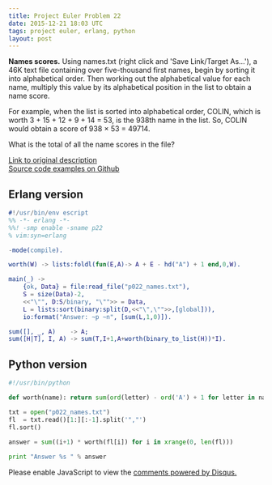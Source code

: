 ```yaml
---
title: Project Euler Problem 22
date: 2015-12-21 18:03 UTC
tags: project euler, erlang, python
layout: post
---
```


<b>Names scores.</b>
Using names.txt (right click and 'Save Link/Target As...'), a 46K text file containing over five-thousand first names, begin by sorting it into alphabetical order. Then working out the alphabetical value for each name, multiply this value by its alphabetical position in the list to obtain a name score.<br>

For example, when the list is sorted into alphabetical order, COLIN, which is worth 3 + 15 + 12 + 9 + 14 = 53, is the 938th name in the list. So, COLIN would obtain a score of 938 × 53 = 49714.<br>

What is the total of all the name scores in the file?<br>

[Link to original description](https://projecteuler.net/problem=22)<br/>
[Source code examples on Github](https://github.com/mijkenator/pr_euler/tree/master/p22)<br>

## Erlang version
```erlang
#!/usr/bin/env escript
%% -*- erlang -*-
%%! -smp enable -sname p22
% vim:syn=erlang

-mode(compile).

worth(W) -> lists:foldl(fun(E,A)-> A + E - hd("A") + 1 end,0,W).

main(_) ->
    {ok, Data} = file:read_file("p022_names.txt"),
    S = size(Data)-2,
    <<"\"", D:S/binary, "\"">> = Data,
    L = lists:sort(binary:split(D,<<"\",\"">>,[global])),
    io:format("Answer: ~p ~n", [sum(L,1,0)]).

sum([], _, A)    -> A;
sum([H|T], I, A) -> sum(T,I+1,A+worth(binary_to_list(H))*I).

```

## Python version
```python
#!/usr/bin/python

def worth(name): return sum(ord(letter) - ord('A') + 1 for letter in name)

txt = open("p022_names.txt")
fl  = txt.read()[1:][:-1].split('","')
fl.sort()
 
answer = sum((i+1) * worth(fl[i]) for i in xrange(0, len(fl)))

print "Answer %s " % answer

```

<div id="disqus_thread"></div>
<script>
/**
* RECOMMENDED CONFIGURATION VARIABLES: EDIT AND UNCOMMENT THE SECTION BELOW TO INSERT DYNAMIC VALUES FROM YOUR PLATFORM OR CMS.
* LEARN WHY DEFINING THESE VARIABLES IS IMPORTANT: https://disqus.com/admin/universalcode/#configuration-variables
*/
/*
var disqus_config = function () {
    this.page.url = '2015/12/21/project-euler-problem-22/'; // Replace PAGE_URL with your page's canonical URL variable
    this.page.identifier = 'pep22'; // Replace PAGE_IDENTIFIER with your page's unique identifier variable
};
*/
(function() { // DON'T EDIT BELOW THIS LINE
var d = document, s = d.createElement('script');

s.src = '//mijkenator.disqus.com/embed.js';

s.setAttribute('data-timestamp', +new Date());
(d.head || d.body).appendChild(s);
})();
</script>
<noscript>Please enable JavaScript to view the <a href="https://disqus.com/?ref_noscript" rel="nofollow">comments powered by Disqus.</a></noscript>

